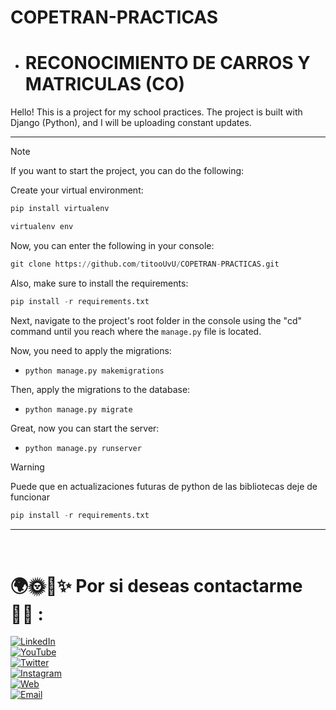 # COPETRAN-PRACTICAS

- # RECONOCIMIENTO DE CARROS Y MATRICULAS (CO)
Hello! This is a project for my school practices. The project is built with Django (Python), and I will be uploading constant updates. 

<hr/>

> [!NOTE]
> If you want to start the project, you can do the following:


Create your virtual environment:
```python
pip install virtualenv
```
```python
virtualenv env
```

Now, you can enter the following in your console:
```python
git clone https://github.com/titooUvU/COPETRAN-PRACTICAS.git
```

Also, make sure to install the requirements:
```python
pip install -r requirements.txt
```

Next, navigate to the project's root folder in the console using the "cd" command until you reach where the `manage.py` file is located.

Now, you need to apply the migrations:
- `python manage.py makemigrations`

Then, apply the migrations to the database:
- `python manage.py migrate`

Great, now you can start the server:
- `python manage.py runserver`

> [!WARNING]
> Puede que en actualizaciones futuras de python de las bibliotecas deje de funcionar

```python
pip install -r requirements.txt
```
<hr/>

<br/>

# 🌍🌞🌃✨ Por si deseas contactarme 👨‍💻 :

[![LinkedIn](https://img.shields.io/badge/LinkedIn-Miguel_Angel_Diaz-0077B5?style=for-the-badge&logo=linkedin&logoColor=white&labelColor=101010)](https://www.linkedin.com/in/miguel-angel-diaz-858379297/)
<br/>
[![YouTube](https://img.shields.io/badge/YouTube-titooo-FF0000?style=for-the-badge&logo=youtube&logoColor=white&labelColor=101010)](https://www.youtube.com/channel/UC7TggInDtfL8HXmFeVtvSIg)
<br/>
[![Twitter](https://img.shields.io/badge/Twitter-@titooo159-1DA1F2?style=for-the-badge&logo=twitter&logoColor=white&labelColor=101010)](https://twitter.com/titooo159)
<br/>
[![Instagram](https://img.shields.io/badge/Instagram-@titoo.uvu-E4405F?style=for-the-badge&logo=instagram&logoColor=white&labelColor=101010)](https://www.instagram.com/titoo.uvu/)
<br/>
[![Web](https://img.shields.io/badge/Mi_Web!-Aun_no_disponible-14a1f0?style=for-the-badge&logo=dev.to&logoColor=white&labelColor=101010)](#)
<br/>
[![Email](https://img.shields.io/badge/miguelitodiaz169@gmail.com-MI_CORREO_PERSONAL-D14836?style=for-the-badge&logo=gmail&logoColor=white&labelColor=101010)](mailto:miguelitodiaz169@gmail.com)


